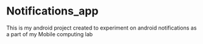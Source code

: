 # Notifications_app
This is my android project created to experiment on android notifications as a part of my Mobile computing lab
